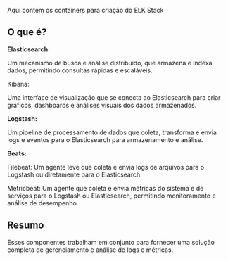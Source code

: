 Aqui contém os containers para criação do ELK Stack 

<h2>O que é?</h2>

<strong>Elasticsearch:</strong> 

Um mecanismo de busca e análise distribuído, que armazena e indexa dados, permitindo consultas rápidas e escaláveis.

Kibana: 

Uma interface de visualização que se conecta ao Elasticsearch para criar gráficos, dashboards e análises visuais dos dados armazenados.

<strong>Logstash:</strong>  

Um pipeline de processamento de dados que coleta, transforma e envia logs e eventos para o Elasticsearch para armazenamento e análise.

<strong>Beats:</strong>

Filebeat: Um agente leve que coleta e envia logs de arquivos para o Logstash ou diretamente para o Elasticsearch.

Metricbeat: Um agente que coleta e envia métricas do sistema e de serviços para o Logstash ou Elasticsearch, permitindo monitoramento e análise de desempenho.

<h2>Resumo</h2>

Esses componentes trabalham em conjunto para fornecer uma solução completa de gerenciamento e análise de logs e métricas.